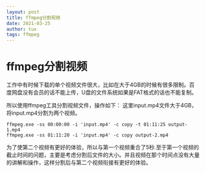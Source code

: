 ```yaml
---
layout: post
title: ffmpeg分割视频
date: 2021-03-25
author: tux
tags: ffmpeg
---
```


# ffmpeg分割视频

工作中有时候下载的单个视频文件很大，比如在大于4GB的时候有很多限制。百度网盘没有会员的话不能上传，U盘的文件系统如果是FAT格式的话也不能复制。

所以使用ffmpeg工具分割视频文件，操作如下：
这里input.mp4文件大于4GB，将input.mp4分割为两个视频。

```
ffmpeg.exe -ss 00:00:00 -i 'input.mp4' -c copy -t 01:11:25 output-1.mp4
ffmpeg.exe -ss 01:11:20 -i 'input.mp4' -c copy output-2.mp4
```
为了使第二个视频有更好的体验，所以与第一个视频重合了5秒.至于第一个视频的截止时间的问题，主要是考虑分割后文件的大小。并且视频在那个时间点没有大量的讲解和操作，这样分割后与第二个视频衔接有更好的体验。